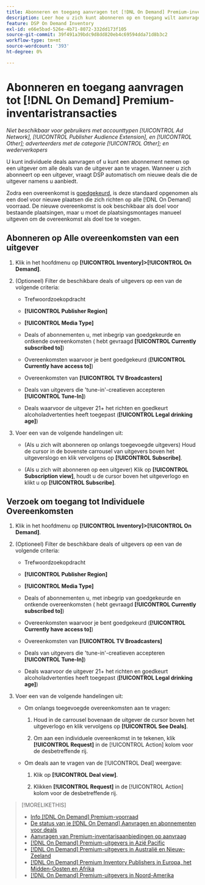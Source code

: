 ```yaml
---
title: Abonneren en toegang aanvragen tot [!DNL On Demand] Premium-inventaristransacties
description: Leer hoe u zich kunt abonneren op en toegang wilt aanvragen tot[!DNL On Demand] deals.
feature: DSP On Demand Inventory
exl-id: e66e5bad-526e-4b71-8072-332dd173f105
source-git-commit: 39f491a39bdc9d8dd820eb4c69594dda71d8b3c2
workflow-type: tm+mt
source-wordcount: '393'
ht-degree: 0%

---
```


# Abonneren en toegang aanvragen tot [!DNL On Demand] Premium-inventaristransacties

*Niet beschikbaar voor gebruikers met accounttypen [!UICONTROL Ad Network], [!UICONTROL Publisher Audience Extension], en [!UICONTROL Other]; adverteerders met de categorie [!UICONTROL Other]; en wederverkopers*

U kunt individuele deals aanvragen of u kunt een abonnement nemen op een uitgever om alle deals van de uitgever aan te vragen. Wanneer u zich abonneert op een uitgever, vraagt DSP automatisch om nieuwe deals die de uitgever namens u aanbiedt.

Zodra een overeenkomst is [goedgekeurd](/help/dsp/inventory/on-demand-inventory-view-status.md), is deze standaard opgenomen als een doel voor nieuwe plaatsen die zich richten op alle [!DNL On Demand] voorraad. De nieuwe overeenkomst is ook beschikbaar als doel voor bestaande plaatsingen, maar u moet de plaatsingsmontages manueel uitgeven om de overeenkomst als doel toe te voegen.

## Abonneren op Alle overeenkomsten van een uitgever

1. Klik in het hoofdmenu op **[!UICONTROL Inventory]>[!UICONTROL On Demand]**.

1. (Optioneel) Filter de beschikbare deals of uitgevers op een van de volgende criteria:

   * Trefwoordzoekopdracht

   * **[!UICONTROL Publisher Region]**

   * **[!UICONTROL Media Type]**

   * Deals of abonnementen u, met inbegrip van goedgekeurde en ontkende overeenkomsten ( hebt gevraagd **[!UICONTROL Currently subscribed to]**)

   * Overeenkomsten waarvoor je bent goedgekeurd (**[!UICONTROL Currently have access to]**)

   * Overeenkomsten van **[!UICONTROL TV Broadcasters]**

   * Deals van uitgevers die &#39;tune-in&#39;-creatieven accepteren
      **[!UICONTROL Tune-In]**)

   * Deals waarvoor de uitgever 21+ het richten en goedkeurt alcoholadvertenties heeft toegepast (**[!UICONTROL Legal drinking age]**)

1. Voer een van de volgende handelingen uit:

   * (Als u zich wilt abonneren op onlangs toegevoegde uitgevers) Houd de cursor in de bovenste carrousel van uitgevers boven het uitgeverslogo en klik vervolgens op **[!UICONTROL Subscribe]**.

   * (Als u zich wilt abonneren op een uitgever) Klik op **[!UICONTROL Subscription view]**, houdt u de cursor boven het uitgeverlogo en klikt u op **[!UICONTROL Subscribe]**.

## Verzoek om toegang tot Individuele Overeenkomsten

1. Klik in het hoofdmenu op **[!UICONTROL Inventory]>[!UICONTROL On Demand]**.

1. (Optioneel) Filter de beschikbare deals of uitgevers op een van de volgende criteria:

   * Trefwoordzoekopdracht

   * **[!UICONTROL Publisher Region]**

   * **[!UICONTROL Media Type]**

   * Deals of abonnementen u, met inbegrip van goedgekeurde en ontkende overeenkomsten ( hebt gevraagd **[!UICONTROL Currently subscribed to]**)

   * Overeenkomsten waarvoor je bent goedgekeurd (**[!UICONTROL Currently have access to]**)

   * Overeenkomsten van **[!UICONTROL TV Broadcasters]**

   * Deals van uitgevers die &#39;tune-in&#39;-creatieven accepteren
      **[!UICONTROL Tune-In]**)

   * Deals waarvoor de uitgever 21+ het richten en goedkeurt alcoholadvertenties heeft toegepast (**[!UICONTROL Legal drinking age]**)

1. Voer een van de volgende handelingen uit:

   * Om onlangs toegevoegde overeenkomsten aan te vragen:

      1. Houd in de carrousel bovenaan de uitgever de cursor boven het uitgeverlogo en klik vervolgens op **[!UICONTROL See Deals]**.

      1. Om aan een individuele overeenkomst in te tekenen, klik **[!UICONTROL Request]** in de [!UICONTROL Action] kolom voor de desbetreffende rij.
   * Om deals aan te vragen van de [!UICONTROL Deal] weergave:

      1. Klik op **[!UICONTROL Deal view]**.

      1. Klikken **[!UICONTROL Request]** in de [!UICONTROL Action] kolom voor de desbetreffende rij.


>[!MORELIKETHIS]
>
>* [Info [!DNL On Demand] Premium-voorraad](on-demand-inventory-about.md)
>* [De status van je [!DNL On Demand] Aanvragen en abonnementen voor deals](on-demand-inventory-view-status.md)
>* [Aanvragen van Premium-inventarisaanbiedingen op aanvraag](on-demand-inventory-rerequest.md)
>* [[!DNL On Demand] Premium-uitgevers in Azië Pacific](on-demand-inventory-publishers-apac.md)
>* [[!DNL On Demand] Premium-uitgevers in Australië en Nieuw-Zeeland](on-demand-inventory-publishers-anz.md)
>* [[!DNL On Demand] Premium Inventory Publishers in Europa, het Midden-Oosten en Afrika](on-demand-inventory-publishers-emea.md)
>* [[!DNL On Demand] Premium-uitgevers in Noord-Amerika](on-demand-inventory-publishers-na.md)

